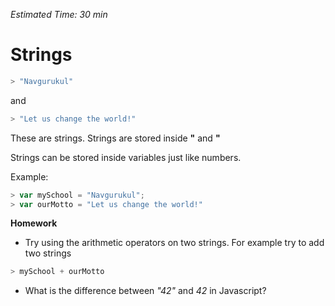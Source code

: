 *Estimated Time: 30 min*

# Strings

```javascript
> "Navgurukul"
```

and

```javascript
> "Let us change the world!"
```

These are strings. Strings are stored inside **"** and **"**

Strings can be stored inside variables just like numbers.

Example:

```javascript
> var mySchool = "Navgurukul";
> var ourMotto = "Let us change the world!"
```

**Homework**

* Try using the arithmetic operators on two strings. 
For example try to add two strings
```javascript
> mySchool + ourMotto
```

* What is the difference between *"42"* and *42* in Javascript?
